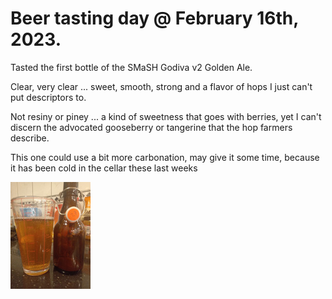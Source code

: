 # Beer tasting day @ February 16th, 2023.

Tasted the first bottle of the SMaSH Godiva v2 Golden Ale.

Clear, very clear ... sweet, smooth, strong and a flavor of hops I just
can't put descriptors to.

Not resiny or piney ... a kind of sweetness that goes with berries, yet
I can't discern the advocated gooseberry or tangerine that the hop
farmers describe.

This one could use a bit more carbonation, may give it some time,
because it has been cold in the cellar these last weeks

[![fig_1](1_small.jpg)](1.jpg)
